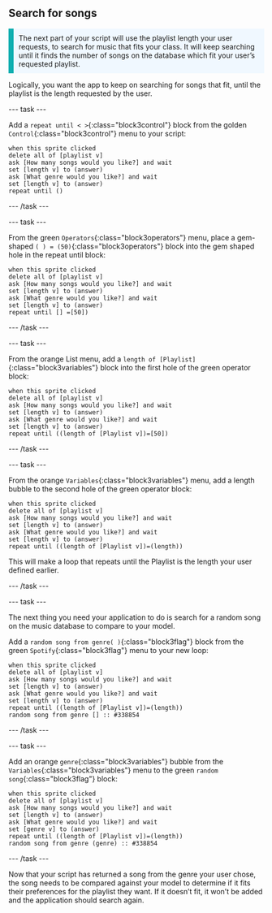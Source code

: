 ## Search for songs

<p style='border-left: solid; border-width:10px; border-color: #0faeb0; background-color: aliceblue; padding: 10px;'>
The next part of your script will use the playlist length your user requests, to search for music that fits your class. It will keep searching until it finds the number of songs on the database which fit your user’s requested playlist.
</p>

Logically, you want the app to keep on searching for songs that fit, until the playlist is the length requested by the user.

--- task ---

Add a `repeat until < >`{:class="block3control"} block from the golden `Control`{:class="block3control"} menu to your script:

```blocks3
when this sprite clicked
delete all of [playlist v]
ask [How many songs would you like?] and wait
set [length v] to (answer)
ask [What genre would you like?] and wait
set [length v] to (answer)
repeat until ()
```

--- /task ---

--- task ---

From the green `Operators`{:class="block3operators"} menu, place a gem-shaped `( ) = (50)`{:class="block3operators"} block into the gem shaped hole in the repeat until block:

```blocks3
when this sprite clicked
delete all of [playlist v]
ask [How many songs would you like?] and wait
set [length v] to (answer)
ask [What genre would you like?] and wait
set [length v] to (answer)
repeat until [] =[50])
```

--- /task ---

--- task ---

From the orange List menu, add a `length of [Playlist]`{:class="block3variables"} block into the first hole of the green operator block:

```blocks3
when this sprite clicked
delete all of [playlist v]
ask [How many songs would you like?] and wait
set [length v] to (answer)
ask [What genre would you like?] and wait
set [length v] to (answer)
repeat until ((length of [Playlist v])=[50])
```

--- /task ---

--- task ---

From the orange `Variables`{:class="block3variables"} menu, add a length bubble to the second hole of the green operator block:

```blocks3
when this sprite clicked
delete all of [playlist v]
ask [How many songs would you like?] and wait
set [length v] to (answer)
ask [What genre would you like?] and wait
set [length v] to (answer)
repeat until ((length of [Playlist v])=(length))
```
This will make a loop that repeats until the Playlist is the length your user defined earlier.

--- /task ---

--- task ---

The next thing you need your application to do is search for a random song on the music database to compare to your model.

Add a `random song from genre( )`{:class="block3flag"} block from the green `Spotify`{:class="block3flag"} menu to your new loop:

```blocks3
when this sprite clicked
delete all of [playlist v]
ask [How many songs would you like?] and wait
set [length v] to (answer)
ask [What genre would you like?] and wait
set [length v] to (answer)
repeat until ((length of [Playlist v])=(length))
random song from genre [] :: #338854
```

--- /task ---

--- task ---

Add an orange `genre`{:class="block3variables"} bubble from the `Variables`{:class="block3variables"} menu to the green `random song`{:class="block3flag"} block:


```blocks3
when this sprite clicked
delete all of [playlist v]
ask [How many songs would you like?] and wait
set [length v] to (answer)
ask [What genre would you like?] and wait
set [genre v] to (answer)
repeat until ((length of [Playlist v])=(length))
random song from genre (genre) :: #338854
```


--- /task ---

Now that your script has returned a song from the genre your user chose, the song needs to be compared against your model to determine if it fits their preferences for the playlist they want. If it doesn’t fit, it won’t be added and the application should search again.


